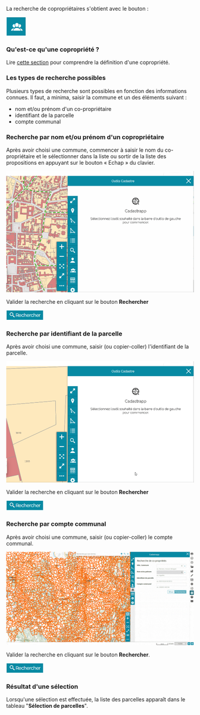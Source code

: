 La recherche de copropriétaires s'obtient avec le bouton :

![image](./images/recherche_coproprio1.png)

### Qu'est-ce qu'une copropriété ?

Lire [cette section](../preambule/#prioprietairecomptecommunal) pour comprendre la définition d'une copropriété.

### Les types de recherche possibles

Plusieurs types de recherche sont possibles en fonction des informations connues. Il faut, a minima, saisir la commune et un des éléments suivant :

- nom et/ou prénom d'un co-propriétaire 
- identifiant de la parcelle
- compte communal

### Recherche par nom et/ou prénom d'un copropriétaire

Après avoir choisi une commune, commencer à saisir le nom du co-propriétaire et le sélectionner dans la liste ou sortir de la liste des propositions  en appuyant sur le bouton « Echap » du clavier.

![image](./images/recherche_coproprio.gif)

Valider la recherche en cliquant sur le bouton **Rechercher**

![image](./images/recherche_parc2.png)

### Recherche par identifiant de la parcelle

Après avoir choisi une commune, saisir (ou copier-coller) l'identifiant de la parcelle.

![image](./images/recherche_coproprio3.gif)

Valider la recherche en cliquant sur le bouton **Rechercher**

![image](./images/recherche_parc2.png)

### Recherche par compte communal

Après avoir choisi une commune, saisir (ou copier-coller) le compte communal.

![image](./images/recherche_coproprio5.gif)

Valider la recherche en cliquant sur le bouton **Rechercher**.

![image](./images/recherche_parc2.png)

### Résultat d'une sélection

Lorsqu'une sélection est effectuée, la liste des parcelles apparaît dans le tableau "**Sélection de parcelles**".


